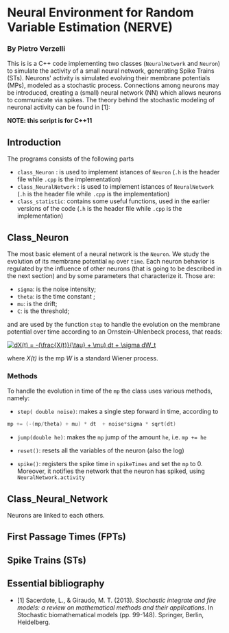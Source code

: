 # Neural Environment for Random Variable Estimation (NERVE)

### By Pietro Verzelli


This is is a C++ code implementing two classes (`NeuralNetwork` and `Neuron`) to simulate the activity of a small neural network, generating Spike Trains (STs). Neurons' activity is simulated evolving their membrane potentials (MPs), modeled as a stochastic process. Connections among neurons may be introduced, creating a (small) neural network (NN) which allows neurons to communicate via spikes. The theory behind the stochastic modeling of neuronal activity can be found in [1]:


**NOTE: this script is for C++11**

## Introduction

The programs consists of the following parts

- `class_Neuron` : is used to implement istances of `Neuron` (`.h` is the header file while `.cpp` is the implementation)
- `class_NeuralNetwork` : is used to implement istances of `NeuralNetwork` (`.h` is the header file while `.cpp` is the implementation)
- `class_statistic`: contains some useful functions, used in the earlier versions of the code (`.h` is the header file while `.cpp` is the implementation)

## Class_Neuron

The most basic element of a neural network is the `Neuron`. We study the evolution of its membrane potential `mp` over `time`. Each neuron behavior is regulated by the influence of other neurons (that is going to be described in the next section) and by some parameters that characterize it. Those are:

* `sigma`: is the noise intensity;
* `theta`: is the time constant ;
* `mu`: is the drift;
* `C`: is the threshold;
 

and are used by the function `step` to handle the evolution on the membrane potential over time according to an Ornstein-Uhlenbeck process, that reads:

<a href="http://www.codecogs.com/eqnedit.php?latex=dX(t)&space;=&space;-(\frac{X(t)}{\tau}&space;&plus;&space;\mu)&space;dt&space;&plus;&space;\sigma&space;dW_t" target="_blank"><img src="http://latex.codecogs.com/gif.latex?dX(t)&space;=&space;-(\frac{X(t)}{\tau}&space;&plus;&space;\mu)&space;dt&space;&plus;&space;\sigma&space;dW_t" title="dX(t) = -(\frac{X(t)}{\tau} + \mu) dt + \sigma dW_t" /></a>

where *X(t)* is the mp *W* is a standard Wiener process.

### Methods
To handle the evolution in time of the `mp` the class uses various methods, namely:

* `step( double noise)`: makes a single step forward in time, according to 
```C++
mp += (-(mp/theta) + mu) * dt  + noise*sigma * sqrt(dt)
```

* `jump(double he)`: makes the `mp` jump of the amount `he`, i.e. `mp += he` 

* `reset()`: resets all the variables of the neuron (also the log)
* `spike()`: registers the spike time in `spikeTimes` and set the `mp` to 0. Moreover, it notifies the network that the neuron has spiked, using `NeuralNetwork.activity`


## Class_Neural_Network

Neurons are linked to each others.


## First Passage Times (FPTs)


## Spike Trains (STs)


## Essential bibliography

* [1] Sacerdote, L., & Giraudo, M. T. (2013). *Stochastic integrate and fire models: a review on mathematical methods and their applications*. In Stochastic biomathematical models (pp. 99-148). Springer, Berlin, Heidelberg.

